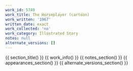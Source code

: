 ```yaml
---
work_id: 5740
work_title: The Horseplayer (cartoon)
work_written: '1967'
written_date: exact
work_collected: 'no'
work_category: Illustrated Story
notes: null
alternate_versions: []
---
```


{{ section_title() }}
{{ work_info() }}
{{ notes_section() }}
{{ appearances_section() }}
{{ alternate_versions_section() }}